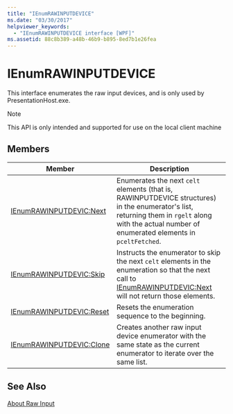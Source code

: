 ```yaml
---
title: "IEnumRAWINPUTDEVICE"
ms.date: "03/30/2017"
helpviewer_keywords: 
  - "IEnumRAWINPUTDEVICE interface [WPF]"
ms.assetid: 88c8b389-a48b-46b9-b895-8ed7b1e26fea
---
```

# IEnumRAWINPUTDEVICE
This interface enumerates the raw input devices, and is only used by PresentationHost.exe.  
  
> [!NOTE]
>  This API is only intended and supported for use on the local client machine  
  
## Members  
  
|Member|Description|  
|------------|-----------------|  
|[IEnumRAWINPUTDEVIC:Next](../../../../docs/framework/wpf/app-development/ienumrawinputdevic-next.md)|Enumerates the next `celt` elements (that is, RAWINPUTDEVICE structures) in the enumerator's list, returning them in `rgelt` along with the actual number of enumerated elements in `pceltFetched`.|  
|[IEnumRAWINPUTDEVIC:Skip](../../../../docs/framework/wpf/app-development/ienumrawinputdevic-skip.md)|Instructs the enumerator to skip the next `celt` elements in the enumeration so that the next call to [IEnumRAWINPUTDEVIC:Next](../../../../docs/framework/wpf/app-development/ienumrawinputdevic-next.md) will not return those elements.|  
|[IEnumRAWINPUTDEVIC:Reset](../../../../docs/framework/wpf/app-development/ienumrawinputdevic-reset.md)|Resets the enumeration sequence to the beginning.|  
|[IEnumRAWINPUTDEVIC:Clone](../../../../docs/framework/wpf/app-development/ienumrawinputdevic-clone.md)|Creates another raw input device enumerator with the same state as the current enumerator to iterate over the same list.|  
  
## See Also  
 [About Raw Input](https://msdn.microsoft.com/library/default.asp?url=/library/winui/winui/windowsuserinterface/userinput/rawinput/aboutrawinput.asp)
